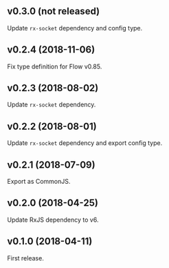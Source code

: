 ## v0.3.0 (not released)

Update `rx-socket` dependency and config type.

## v0.2.4 (2018-11-06)

Fix type definition for Flow v0.85.

## v0.2.3 (2018-08-02)

Update `rx-socket` dependency.

## v0.2.2 (2018-08-01)

Update `rx-socket` dependency and export config type.

## v0.2.1 (2018-07-09)

Export as CommonJS.

## v0.2.0 (2018-04-25)

Update RxJS dependency to v6.

## v0.1.0 (2018-04-11)

First release.
